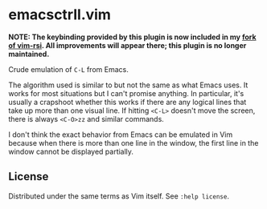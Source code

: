 # emacsctrll.vim

**NOTE: The keybinding provided by this plugin is now included in
my [fork of vim-rsi](https://github.com/riceissa/vim-rsi).
All improvements will appear there; this plugin is no longer
maintained.**

Crude emulation of `C-L` from Emacs.

The algorithm used is similar to but not the same as what Emacs uses. It
works for most situations but I can't promise anything.  In particular,
it's usually a crapshoot whether this works if there are any logical
lines that take up more than one visual line.  If hitting `<C-L>`
doesn't move the screen, there is always `<C-O>zz` and similar commands.

I don't think the exact behavior from Emacs can be emulated in Vim
because when there is more than one line in the window, the first line
in the window cannot be displayed partially.

## License

Distributed under the same terms as Vim itself. See `:help license`.
